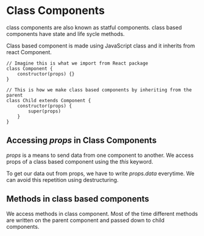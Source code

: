 # Class Components

class components are also known as statful components. class based components have state and life sycle methods.

Class based component is made using JavaScript class and it inherits from react Component.

```
// Imagine this is what we import from React package
class Component {
    constructor(props) {}
}

// This is how we make class based components by inheriting from the parent
class Child extends Component {
    constructor(props) {
        super(props)
    }
}
```

## Accessing *props* in Class Components
*props* is a means to send data from one component to another. We access props of a class based component using the *this* keyword.

To get our data out from props, we have to write *props.data* everytime. We can avoid this repetition using destructuring.

## Methods in class based components
We access methods in class component. Most of the time different methods are written on the parent component and passed down to child components.